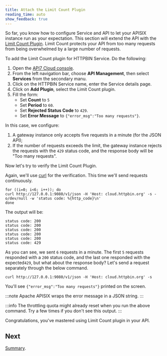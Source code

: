 ```yaml
---
title: Attach the Limit Count Plugin
reading_time: auto
show_feedback: true
---
```


So far, you know how to configure Service and API to let your APISIX instance run as your expectation. This section will extend the API with the [Limit Count Plugin](../guides/traffic-management/limit-count.md). Limit Count protects your API from too many requests from being overwhelmed by a large number of requests.

To add the Limit Count plugin for HTTPBIN Service. Do the following:

1. Open the [API7 Cloud console](https://console.api7.cloud).
2. From the left navigation bar, choose **API Management**, then select **Services** from the secondary manu.
3. Click on the HTTPBIN Service name, enter the Service details page.
4. Click on **Add Plugin**, select the Limit Count plugin.
5. Fill the form:
   * Set **Count** to `5`
   * Set **Period** to `60`.
   * Set **Rejected Status Code** to `429`.
   * Set **Error Message** to `{"error_msg":"Too many requests"}`.

In this case, we configure:

1. A gateway instance only accepts five requests in a minute (for the JSON API);
2. If the number of requests exceeds the limit, the gateway instance rejects the requests with the `429` status code, and the response body will be "Too many requests".

Now let's try to verify the Limit Count Plugin.

Again, we'll use [curl](https://curl.se/) for the verification. This time we'll send requests continuously.

```shell
for ((i=0; i<6; i++)); do
curl http://127.0.0.1:9080/v1/json -H 'Host: cloud.httpbin.org' -s -o/dev/null -w 'status code: %{http_code}\n'
done
```

The output will be:

```shell
status code: 200
status code: 200
status code: 200
status code: 200
status code: 200
status code: 429
```

As you can see, we sent `6` requests in a minute. The first `5` requests responded with a `200` status code,
and the last one responded with the expected`429`, but what about the response body?
Let's send a request separately through the below command.

```shell
curl http://127.0.0.1:9080/v1/json -H 'Host: cloud.httpbin.org' -s
```

You'll see `{"error_msg":"Too many requests"}` printed on the screen.

:::note
Apache APISIX wraps the error message in a JSON string.
:::

:::info
The throttling quota might already reset when you run the above command. Try a few times if you don't see this output.
:::

Congratulations, you've mastered using Limit Count plugin in your API.

Next
----

[Summary](./summary.md).
